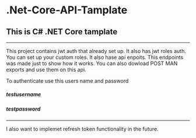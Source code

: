 # .Net-Core-API-Tamplate
## This is C# .NET Core tamplate
***

This project contains jwt auth that already set up.
It also has jwt roles auth. You can set up your custom roles.
It also hase api enpoits. This endpoints was made just to show how it works.
You can also dowload POST MAN exports and use them on this api.

To authenticate use this users name and password

##### testusername
##### testpassword

***
I also want to implemet refresh token functionality in the future.
